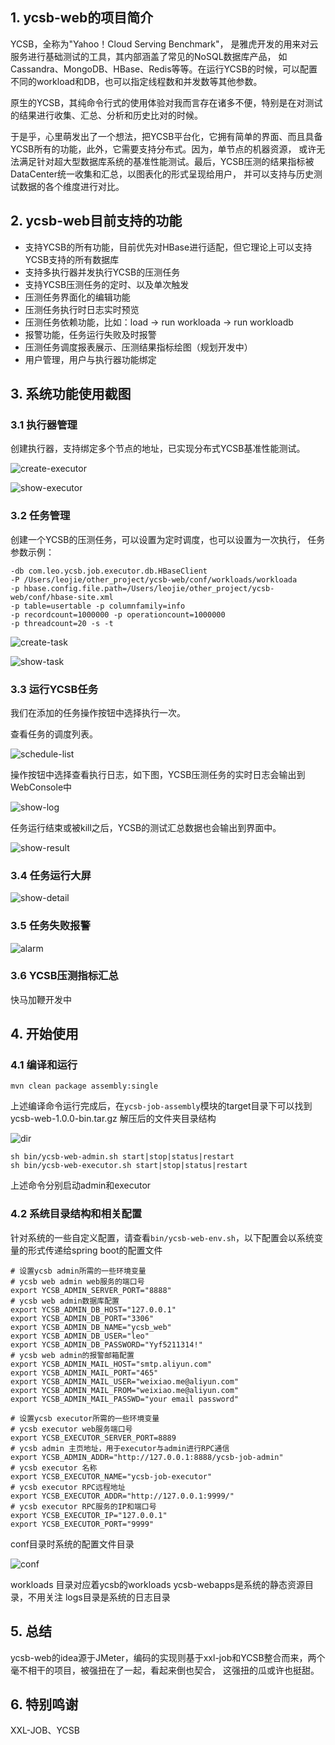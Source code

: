 ## 1. ycsb-web的项目简介

YCSB，全称为"Yahoo！Cloud Serving Benchmark"， 是雅虎开发的用来对云服务进行基础测试的工具，其内部涵盖了常见的NoSQL数据库产品，
如Cassandra、MongoDB、HBase、Redis等等。在运行YCSB的时候，可以配置不同的workload和DB，也可以指定线程数和并发数等其他参数。

原生的YCSB，其纯命令行式的使用体验对我而言存在诸多不便，特别是在对测试的结果进行收集、汇总、分析和历史比对的时候。

于是乎，心里萌发出了一个想法，把YCSB平台化，它拥有简单的界面、而且具备YCSB所有的功能，此外，它需要支持分布式。因为，单节点的机器资源，
或许无法满足针对超大型数据库系统的基准性能测试。最后，YCSB压测的结果指标被DataCenter统一收集和汇总，以图表化的形式呈现给用户，
并可以支持与历史测试数据的各个维度进行对比。

## 2. ycsb-web目前支持的功能

- 支持YCSB的所有功能，目前优先对HBase进行适配，但它理论上可以支持YCSB支持的所有数据库
- 支持多执行器并发执行YCSB的压测任务
- 支持YCSB压测任务的定时、以及单次触发
- 压测任务界面化的编辑功能
- 压测任务执行时日志实时预览
- 压测任务依赖功能，比如：load -> run workloada -> run workloadb
- 报警功能，任务运行失败及时报警  
- 压测任务调度报表展示、压测结果指标绘图（规划开发中）
- 用户管理，用户与执行器功能绑定

## 3. 系统功能使用截图

### 3.1 执行器管理

创建执行器，支持绑定多个节点的地址，已实现分布式YCSB基准性能测试。

![create-executor](https://leo-jie-pic.oss-cn-beijing.aliyuncs.com/leo_blog/2021-02-11-134802.jpg)

![show-executor](https://leo-jie-pic.oss-cn-beijing.aliyuncs.com/leo_blog/2021-02-11-%E4%BC%81%E4%B8%9A%E5%BE%AE%E4%BF%A1%E6%88%AA%E5%9B%BE_fad2c1df-454d-4155-b1f5-3346558b0462.png)


### 3.2 任务管理

创建一个YCSB的压测任务，可以设置为定时调度，也可以设置为一次执行，
任务参数示例：
```shell
-db com.leo.ycsb.job.executor.db.HBaseClient 
-P /Users/leojie/other_project/ycsb-web/conf/workloads/workloada 
-p hbase.config.file.path=/Users/leojie/other_project/ycsb-web/conf/hbase-site.xml 
-p table=usertable -p columnfamily=info 
-p recordcount=1000000 -p operationcount=1000000 
-p threadcount=20 -s -t
```

![create-task](https://leo-jie-pic.oss-cn-beijing.aliyuncs.com/leo_blog/2021-02-11-%E4%BC%81%E4%B8%9A%E5%BE%AE%E4%BF%A1%E6%88%AA%E5%9B%BE_b7609394-c1ab-4157-8c66-1885055cc8dd.png)

![show-task](https://leo-jie-pic.oss-cn-beijing.aliyuncs.com/leo_blog/2021-02-11-%E4%BC%81%E4%B8%9A%E5%BE%AE%E4%BF%A1%E6%88%AA%E5%9B%BE_47221cbd-b95c-405e-8426-51be36be52a3.png)

### 3.3 运行YCSB任务

我们在添加的任务操作按钮中选择执行一次。

查看任务的调度列表。

![schedule-list](https://leo-jie-pic.oss-cn-beijing.aliyuncs.com/leo_blog/2021-02-11-%E4%BC%81%E4%B8%9A%E5%BE%AE%E4%BF%A1%E6%88%AA%E5%9B%BE_784852e7-abca-4a19-a12f-d912b9a7d7e4.png)

操作按钮中选择查看执行日志，如下图，YCSB压测任务的实时日志会输出到WebConsole中

![show-log](https://leo-jie-pic.oss-cn-beijing.aliyuncs.com/leo_blog/2021-02-11-135837.jpg)

任务运行结束或被kill之后，YCSB的测试汇总数据也会输出到界面中。

![show-result](https://leo-jie-pic.oss-cn-beijing.aliyuncs.com/leo_blog/2021-02-11-140028.jpg)


### 3.4 任务运行大屏

![show-detail](https://leo-jie-pic.oss-cn-beijing.aliyuncs.com/leo_blog/2021-02-11-140113.jpg)


### 3.5 任务失败报警

![alarm](https://leo-jie-pic.oss-cn-beijing.aliyuncs.com/leo_blog/2021-02-11-140312.jpg)

### 3.6 YCSB压测指标汇总

快马加鞭开发中

## 4. 开始使用

### 4.1 编译和运行

```shell
mvn clean package assembly:single
```

上述编译命令运行完成后，在`ycsb-job-assembly`模块的target目录下可以找到ycsb-web-1.0.0-bin.tar.gz
解压后的文件夹目录结构

![dir](https://leo-jie-pic.oss-cn-beijing.aliyuncs.com/leo_blog/2021-02-15-145446.jpg)

```shell
sh bin/ycsb-web-admin.sh start|stop|status|restart
sh bin/ycsb-web-executor.sh start|stop|status|restart
```

上述命令分别启动admin和executor

### 4.2 系统目录结构和相关配置

针对系统的一些自定义配置，请查看`bin/ycsb-web-env.sh`，以下配置会以系统变量的形式传递给spring boot的配置文件

```shell
# 设置ycsb admin所需的一些环境变量
# ycsb web admin web服务的端口号
export YCSB_ADMIN_SERVER_PORT="8888"
# ycsb web admin数据库配置
export YCSB_ADMIN_DB_HOST="127.0.0.1"
export YCSB_ADMIN_DB_PORT="3306"
export YCSB_ADMIN_DB_NAME="ycsb_web"
export YCSB_ADMIN_DB_USER="leo"
export YCSB_ADMIN_DB_PASSWORD="Yyf5211314!"
# ycsb web admin的报警邮箱配置
export YCSB_ADMIN_MAIL_HOST="smtp.aliyun.com"
export YCSB_ADMIN_MAIL_PORT="465"
export YCSB_ADMIN_MAIL_USER="weixiao.me@aliyun.com"
export YCSB_ADMIN_MAIL_FROM="weixiao.me@aliyun.com"
export YCSB_ADMIN_MAIL_PASSWD="your email password"

# 设置ycsb executor所需的一些环境变量
# ycsb executor web服务端口号
export YCSB_EXECUTOR_SERVER_PORT=8889
# ycsb admin 主页地址，用于executor与admin进行RPC通信
export YCSB_ADMIN_ADDR="http://127.0.0.1:8888/ycsb-job-admin"
# ycsb executor 名称
export YCSB_EXECUTOR_NAME="ycsb-job-executor"
# ycsb executor RPC远程地址
export YCSB_EXECUTOR_ADDR="http://127.0.0.1:9999/"
# ycsb executor RPC服务的IP和端口号
export YCSB_EXECUTOR_IP="127.0.0.1"
export YCSB_EXECUTOR_PORT="9999"
```

conf目录时系统的配置文件目录

![conf](https://leo-jie-pic.oss-cn-beijing.aliyuncs.com/leo_blog/2021-02-15-150131.jpg)

workloads 目录对应着ycsb的workloads
ycsb-webapps是系统的静态资源目录，不用关注
logs目录是系统的日志目录



## 5. 总结

ycsb-web的idea源于JMeter，编码的实现则基于xxl-job和YCSB整合而来，两个毫不相干的项目，被强扭在了一起，看起来倒也契合，
这强扭的瓜或许也挺甜。

## 6. 特别鸣谢

XXL-JOB、YCSB





